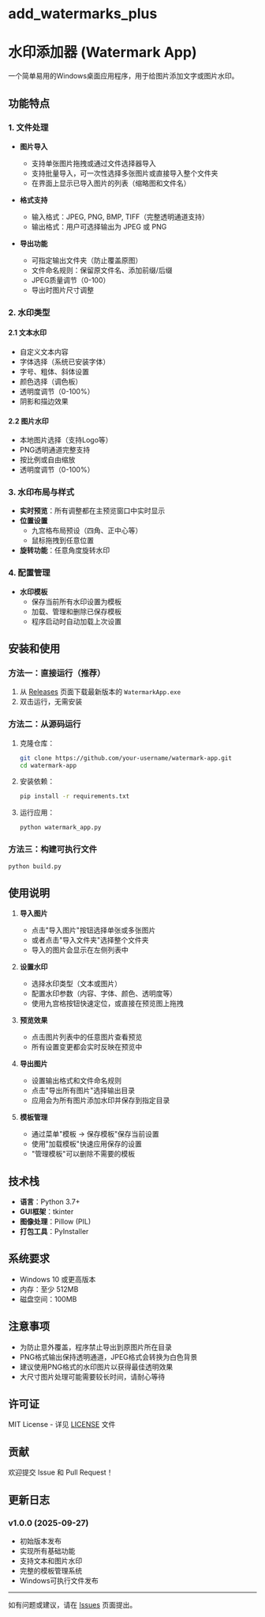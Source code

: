 # add_watermarks_plus

# 水印添加器 (Watermark App)

一个简单易用的Windows桌面应用程序，用于给图片添加文字或图片水印。

## 功能特点

### 1. 文件处理
- **图片导入**
  - 支持单张图片拖拽或通过文件选择器导入
  - 支持批量导入，可一次性选择多张图片或直接导入整个文件夹
  - 在界面上显示已导入图片的列表（缩略图和文件名）

- **格式支持**
  - 输入格式：JPEG, PNG, BMP, TIFF（完整透明通道支持）
  - 输出格式：用户可选择输出为 JPEG 或 PNG

- **导出功能**
  - 可指定输出文件夹（防止覆盖原图）
  - 文件命名规则：保留原文件名、添加前缀/后缀
  - JPEG质量调节（0-100）
  - 导出时图片尺寸调整

### 2. 水印类型

#### 2.1 文本水印
- 自定义文本内容
- 字体选择（系统已安装字体）
- 字号、粗体、斜体设置
- 颜色选择（调色板）
- 透明度调节（0-100%）
- 阴影和描边效果

#### 2.2 图片水印
- 本地图片选择（支持Logo等）
- PNG透明通道完整支持
- 按比例或自由缩放
- 透明度调节（0-100%）

### 3. 水印布局与样式

- **实时预览**：所有调整都在主预览窗口中实时显示
- **位置设置**
  - 九宫格布局预设（四角、正中心等）
  - 鼠标拖拽到任意位置
- **旋转功能**：任意角度旋转水印

### 4. 配置管理

- **水印模板**
  - 保存当前所有水印设置为模板
  - 加载、管理和删除已保存模板
  - 程序启动时自动加载上次设置

## 安装和使用

### 方法一：直接运行（推荐）
1. 从 [Releases](https://github.com/Luofengshan/watermark-app/release) 页面下载最新版本的 `WatermarkApp.exe`
2. 双击运行，无需安装

### 方法二：从源码运行
1. 克隆仓库：
   ```bash
   git clone https://github.com/your-username/watermark-app.git
   cd watermark-app
   ```

2. 安装依赖：
   ```bash
   pip install -r requirements.txt
   ```

3. 运行应用：
   ```bash
   python watermark_app.py
   ```

### 方法三：构建可执行文件
```bash
python build.py
```

## 使用说明

1. **导入图片**
   - 点击"导入图片"按钮选择单张或多张图片
   - 或者点击"导入文件夹"选择整个文件夹
   - 导入的图片会显示在左侧列表中

2. **设置水印**
   - 选择水印类型（文本或图片）
   - 配置水印参数（内容、字体、颜色、透明度等）
   - 使用九宫格按钮快速定位，或直接在预览图上拖拽

3. **预览效果**
   - 点击图片列表中的任意图片查看预览
   - 所有设置变更都会实时反映在预览中

4. **导出图片**
   - 设置输出格式和文件命名规则
   - 点击"导出所有图片"选择输出目录
   - 应用会为所有图片添加水印并保存到指定目录

5. **模板管理**
   - 通过菜单"模板 → 保存模板"保存当前设置
   - 使用"加载模板"快速应用保存的设置
   - "管理模板"可以删除不需要的模板

## 技术栈

- **语言**：Python 3.7+
- **GUI框架**：tkinter
- **图像处理**：Pillow (PIL)
- **打包工具**：PyInstaller

## 系统要求

- Windows 10 或更高版本
- 内存：至少 512MB
- 磁盘空间：100MB

## 注意事项

- 为防止意外覆盖，程序禁止导出到原图片所在目录
- PNG格式输出保持透明通道，JPEG格式会转换为白色背景
- 建议使用PNG格式的水印图片以获得最佳透明效果
- 大尺寸图片处理可能需要较长时间，请耐心等待

## 许可证

MIT License - 详见 [LICENSE](LICENSE) 文件

## 贡献

欢迎提交 Issue 和 Pull Request！

## 更新日志

### v1.0.0 (2025-09-27)
- 初始版本发布
- 实现所有基础功能
- 支持文本和图片水印
- 完整的模板管理系统
- Windows可执行文件发布

---

如有问题或建议，请在 [Issues](https://github.com/your-username/watermark-app/issues) 页面提出。
